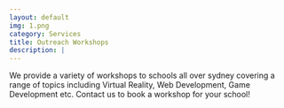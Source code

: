 ```yaml
---
layout: default
img: 1.png
category: Services
title: Outreach Workshops
description: |
---
```

  We provide a variety of workshops to schools all over sydney covering a range of topics including Virtual Reality, Web Development, Game Development etc. Contact us to book a workshop for your school!
